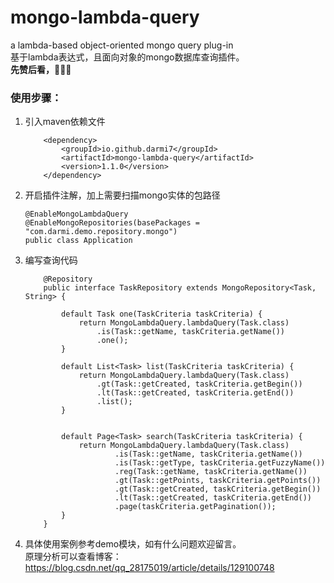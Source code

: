 # mongo-lambda-query
a lambda-based object-oriented mongo query plug-in <br>
基于lambda表达式，且面向对象的mongo数据库查询插件。<br>
****先赞后看，🌟🌟🌟****
### 使用步骤：
1. 引入maven依赖文件
    ```
        <dependency>
            <groupId>io.github.darmi7</groupId>
            <artifactId>mongo-lambda-query</artifactId>
            <version>1.1.0</version>
        </dependency>
2. 开启插件注解，加上需要扫描mongo实体的包路径
    ``` 
    @EnableMongoLambdaQuery
    @EnableMongoRepositories(basePackages = "com.darmi.demo.repository.mongo")
    public class Application
3. 编写查询代码
    ```
        @Repository
        public interface TaskRepository extends MongoRepository<Task, String> {

            default Task one(TaskCriteria taskCriteria) {
                return MongoLambdaQuery.lambdaQuery(Task.class)
                    .is(Task::getName, taskCriteria.getName())
                    .one();
            }
            
            default List<Task> list(TaskCriteria taskCriteria) {
                return MongoLambdaQuery.lambdaQuery(Task.class)
                    .gt(Task::getCreated, taskCriteria.getBegin())
                    .lt(Task::getCreated, taskCriteria.getEnd())
                    .list();
            }
            
            
            default Page<Task> search(TaskCriteria taskCriteria) {
                return MongoLambdaQuery.lambdaQuery(Task.class)
                        .is(Task::getName, taskCriteria.getName())
                        .is(Task::getType, taskCriteria.getFuzzyName())
                        .reg(Task::getName, taskCriteria.getName())
                        .gt(Task::getPoints, taskCriteria.getPoints())
                        .gt(Task::getCreated, taskCriteria.getBegin())
                        .lt(Task::getCreated, taskCriteria.getEnd())
                        .page(taskCriteria.getPagination());
            }
        }
4. 具体使用案例参考demo模块，如有什么问题欢迎留言。<br>
原理分析可以查看博客：https://blog.csdn.net/qq_28175019/article/details/129100748

